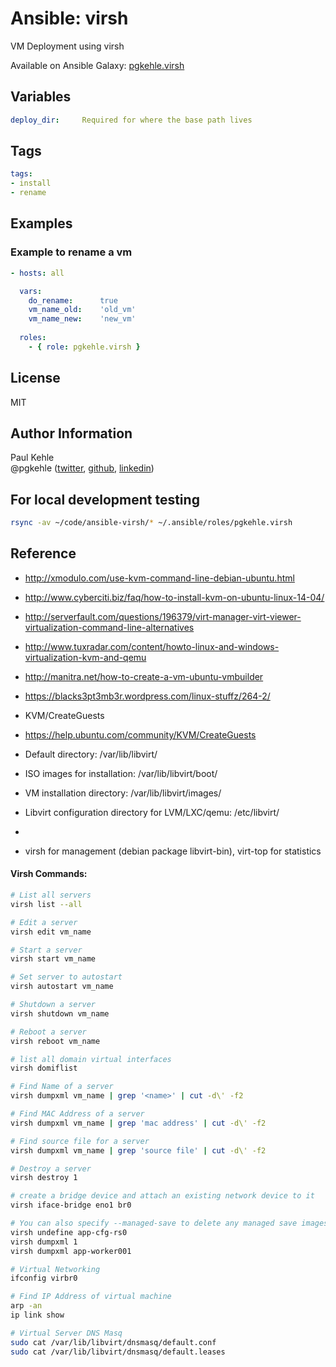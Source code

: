 # Ansible: virsh

VM Deployment using virsh

Available on Ansible Galaxy: [pgkehle.virsh](https://galaxy.ansible.com/pgkehle/virsh)

## Variables
```yaml
deploy_dir:     Required for where the base path lives
```

## Tags

```YAML
tags:
- install
- rename
```

## Examples

### Example to rename a vm 

```YAML
- hosts: all

  vars:
    do_rename:      true
    vm_name_old:    'old_vm' 
    vm_name_new:    'new_vm'
    
  roles:
    - { role: pgkehle.virsh }
```

## License

MIT

## Author Information

Paul Kehle  
@pgkehle ([twitter](https://twitter.com/pgkehle), [github](https://github.com/pgkehle), [linkedin](https://www.linkedin.com/in/pgkehle))

## For local development testing

```bash
rsync -av ~/code/ansible-virsh/* ~/.ansible/roles/pgkehle.virsh
```

## Reference

* http://xmodulo.com/use-kvm-command-line-debian-ubuntu.html
* http://www.cyberciti.biz/faq/how-to-install-kvm-on-ubuntu-linux-14-04/
* http://serverfault.com/questions/196379/virt-manager-virt-viewer-virtualization-command-line-alternatives
* http://www.tuxradar.com/content/howto-linux-and-windows-virtualization-kvm-and-qemu
* http://manitra.net/how-to-create-a-vm-ubuntu-vmbuilder
* https://blacks3pt3mb3r.wordpress.com/linux-stuffz/264-2/

* KVM/CreateGuests
* https://help.ubuntu.com/community/KVM/CreateGuests

* Default directory: /var/lib/libvirt/
* ISO images for installation: /var/lib/libvirt/boot/
* VM installation directory: /var/lib/libvirt/images/
* Libvirt configuration directory for LVM/LXC/qemu: /etc/libvirt/
*
* virsh for management (debian package libvirt-bin), virt-top for statistics

#### Virsh Commands: 

```bash
# List all servers
virsh list --all
```

```bash
# Edit a server
virsh edit vm_name
```

```bash
# Start a server
virsh start vm_name
```

```bash
# Set server to autostart 
virsh autostart vm_name
```

```bash
# Shutdown a server 
virsh shutdown vm_name
```

```bash
# Reboot a server 
virsh reboot vm_name
```

```bash
# list all domain virtual interfaces 
virsh domiflist 
```

```bash
# Find Name of a server 
virsh dumpxml vm_name | grep '<name>' | cut -d\' -f2
```

```bash
# Find MAC Address of a server 
virsh dumpxml vm_name | grep 'mac address' | cut -d\' -f2
```

```bash
# Find source file for a server 
virsh dumpxml vm_name | grep 'source file' | cut -d\' -f2
```

```bash
# Destroy a server
virsh destroy 1
```

```bash
# create a bridge device and attach an existing network device to it
virsh iface-bridge eno1 br0
```

```bash
# You can also specify --managed-save to delete any managed save images and --snapshots-metadata to remove snapshots for the specified VM.
virsh undefine app-cfg-rs0
virsh dumpxml 1
virsh dumpxml app-worker001
```

```bash
# Virtual Networking
ifconfig virbr0
```

```bash
# Find IP Address of virtual machine
arp -an
ip link show
```

```bash
# Virtual Server DNS Masq
sudo cat /var/lib/libvirt/dnsmasq/default.conf
sudo cat /var/lib/libvirt/dnsmasq/default.leases
```
